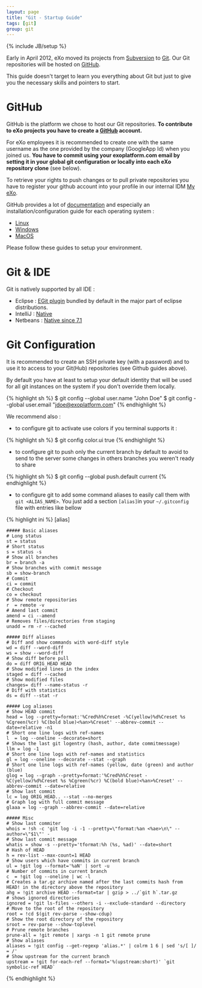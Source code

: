 ```yaml
---
layout: page
title: "Git - Startup Guide"
tags: [git]
group: git
---
```

{% include JB/setup %}

Early in April 2012, eXo moved its projects from [Subversion](https://svn.exoplatform.org) to [Git](http://git-scm.com/).
Our Git repositories will be hosted on [GitHub](https://www.github.com/exoplatform/).

This guide doesn't target to learn you everything about Git but just to give you the necessary skills and pointers to start.

# GitHub

GitHub is the platform we chose to host our Git repositories.
**To contribute to eXo projects you have to create a [GitHub](https://www.github.com/) account.**

For eXo employees it is recommended to create one with the same username as the one provided by the company (GoogleApp Id) when you joined us.
**You have to commit using your exoplatform.com email by setting it in your global git configuration or locally into each eXo repository clone** (see below).

To retrieve your rights to push changes or to pull private repositories you have to register your github account into your profile in our internal IDM [My eXo](https://my.exoplatform.org).

GitHub provides a lot of [documentation](http://help.github.com/) and especially an installation/configuration guide for each operating system :

* [Linux](http://help.github.com/linux-set-up-git/)
* [Windows](http://help.github.com/win-set-up-git/)
* [MacOS](http://help.github.com/mac-set-up-git/)

Please follow these guides to setup your environment.

# Git & IDE

Git is natively supported by all IDE :

* Eclipse : [EGit plugin](http://www.eclipse.org/egit/) bundled by default in the major part of eclipse distributions.
* IntelliJ : [Native](http://www.jetbrains.com/idea/webhelp/using-git-integration.html)
* Netbeans : [Native since 7.1](http://netbeans.org/projects/versioncontrol/pages/Git_main)

# Git Configuration

It is recommended to create an SSH private key (with a password) and to use it to access to your Git(Hub) repositories (see Github guides above).

By default you have at least to setup your default identity that will be used for all git instances on the system if you don't override them locally.

{% highlight sh %}
$ git config --global user.name "John Doe"
$ git config --global user.email "jdoe@exoplatform.com"
{% endhighlight %}

We recommend also :

* to configure git to activate use colors if you terminal supports it :

{% highlight sh %}
$ git config color.ui true
{% endhighlight %}

* to configure git to push only the current branch by default to avoid to send to the server some changes in others branches you weren't ready to share

{% highlight sh %}
$ git config --global push.default current
{% endhighlight %}

* to configure git to add some command aliases to easily call them with `git <ALIAS_NAME>`.
You just add a section `[alias]`in your `~/.gitconfig` file with entries like bellow

{% highlight ini %}
[alias]

	##### Basic aliases
	# Long status
	st = status
	# Short status
	s = status -s
	# Show all branches
	br = branch -a
	# Show branches with commit message
	sb = show-branch
	# Commit
	ci = commit
	# Checkout
	co = checkout
    # Show remote repositories
	r  = remote -v
    # Amend last commit
    amend = ci --amend
	# Removes files/directories from staging
	unadd = rm -r --cached

    ##### Diff aliases
	# Diff and show commands with word-diff style
	wd = diff --word-diff
	ws = show --word-diff
	# Show diff before pull
	do = diff ORIG_HEAD HEAD
	# Show modified lines in the index
	staged = diff --cached
	# Show modified files
    changes= diff --name-status -r
	# Diff with statistics
    ds = diff --stat -r

    ##### Log aliases
    # Show HEAD commit
	head = log --pretty=format:'%Cred%h%Creset -%C(yellow)%d%Creset %s %Cgreen(%cr) %C(bold blue)<%an>%Creset' --abbrev-commit --date=relative -n1
	# Short one line logs with ref-names
	l  = log --oneline --decorate=short
	# Shows the last git logentry (hash, author, date commitmessage)
	llm = log -1
	# Short one line logs with ref-names and statistics
	gl = log --oneline --decorate --stat --graph
    # Short one line logs with ref-names (yellow, date (green) and author (blue)
	glog = log --graph --pretty=format:'%Cred%h%Creset -%C(yellow)%d%Creset %s %Cgreen(%cr) %C(bold blue)<%an>%Creset' --abbrev-commit --date=relative
	# Show last commit
	lc = log ORIG_HEAD.. --stat --no-merges
	# Graph log with full commit message
	glaaa = log --graph --abbrev-commit --date=relative

    ##### Misc
	# Show last commiter
	whois = !sh -c 'git log -i -1 --pretty=\"format:%an <%ae>\n\" --author=\"$1\"' -
	# Show last commit message
    whatis = show -s --pretty='tformat:%h (%s, %ad)' --date=short
	# Hash of HEAD
	h = rev-list --max-count=1 HEAD
	# Show users which have commits in current branch
	ul = !git log --format='%aN' | sort -u
	# Number of commits in current branch
	c  = !git log --oneline | wc -l
	# Creates a tar.gz archive named after the last commits hash from HEAD! in the directory above the repository
	ahg = !git archive HEAD --format=tar | gzip > ../`git h`.tar.gz
	# shows ignored directories
	ignored = !git ls-files --others -i --exclude-standard --directory
    # Move to the root of the repository
	root = !cd $(git rev-parse --show-cdup)
	# Show the root directory of the repository
	sroot = rev-parse --show-toplevel
	# Prune remote branches
	prune-all = !git remote | xargs -n 1 git remote prune
	# Show aliases
	aliases = !git config --get-regexp 'alias.*' | colrm 1 6 | sed 's/[ ]/ = /'
	# Show upstream for the current branch
    upstream = !git for-each-ref --format='%(upstream:short)' `git symbolic-ref HEAD`
{% endhighlight %}
